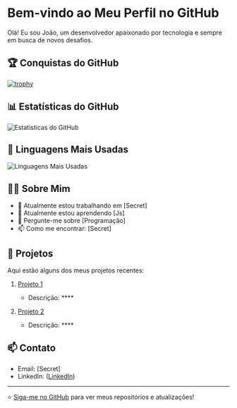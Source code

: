 # Bem-vindo ao Meu Perfil no GitHub

Olá! Eu sou João, um desenvolvedor apaixonado por tecnologia e sempre em busca de novos desafios.

## 🏆 Conquistas do GitHub

[![trophy](https://github-profile-trophy.vercel.app/?username=jvMassimino&theme=onedark&no-frame=true&margin-w=15)](https://github.com/ryo-ma/github-profile-trophy)

## 📊 Estatísticas do GitHub

![Estatísticas do GitHub](https://github-readme-stats.vercel.app/api?username=jvMassimino&show_icons=true&theme=radical)

## 🌟 Linguagens Mais Usadas

![Linguagens Mais Usadas](https://github-readme-stats.vercel.app/api/top-langs/?username=jvMassimino&layout=compact&theme=radical)

## 🧑‍💻 Sobre Mim

- 🔭 Atualmente estou trabalhando em [Secret]
- 🌱 Atualmente estou aprendendo [Js]
- 💬 Pergunte-me sobre [Programação]
- 📫 Como me encontrar: [Secret]

## 🚀 Projetos

Aqui estão alguns dos meus projetos recentes:

1. [Projeto 1](Secret)
   - Descrição: ****

2. [Projeto 2](Secret)
   - Descrição: ****

## 📫 Contato

- Email: [Secret]
- LinkedIn: ([LinkedIn](https://www.linkedin.com/in/joao-massimino/))

---

⭐️ [Siga-me no GitHub](https://github.com/jvMassimino) para ver meus repositórios e atualizações!

